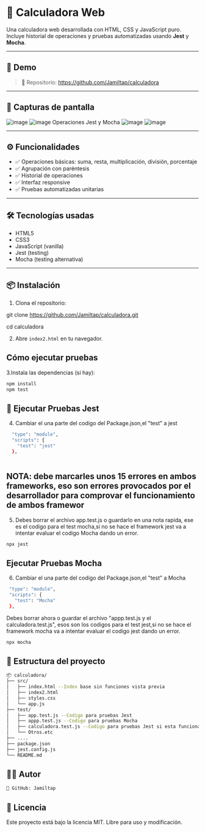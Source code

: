 # 🧮 Calculadora Web

Una calculadora web desarrollada con HTML, CSS y JavaScript puro. Incluye historial de operaciones y pruebas automatizadas usando **Jest** y **Mocha**.

---

## 🚀 Demo
> 📂 Repositorio: https://github.com/Jamiltap/calculadora

---

## 📸 Capturas de pantalla
![image](https://github.com/user-attachments/assets/bba3e4b2-5bc2-491d-96b2-e4678b4da90d)
![image](https://github.com/user-attachments/assets/588dfb74-5e9f-4901-a2f3-d1dfa25e4e1e)
Operaciones Jest y Mocha
![image](https://github.com/user-attachments/assets/3206d7a0-0690-4002-9b2a-e44813665d16)
![image](https://github.com/user-attachments/assets/64d9df0b-2635-43ad-b999-578702056688)



---

## ⚙️ Funcionalidades

- ✅ Operaciones básicas: suma, resta, multiplicación, división, porcentaje
- ✅ Agrupación con paréntesis
- ✅ Historial de operaciones
- ✅ Interfaz responsive
- ✅ Pruebas automatizadas unitarias

---

## 🛠️ Tecnologías usadas

- HTML5
- CSS3
- JavaScript (vanilla)
- Jest (testing)
- Mocha (testing alternativa)

---

## 📦 Instalación

1. Clona el repositorio:


git clone https://github.com/Jamiltap/calculadora.git

cd calculadora

2. Abre `index2.html` en tu navegador.

## Cómo ejecutar pruebas
3.Instala las dependencias (si hay):
```bash
npm install
npm test
```
## 🧪 Ejecutar Pruebas Jest
4. Cambiar el una parte del codigo del Package.json,el "test" a jest
   
```bash
  "type": "module",
  "scripts": {
    "test": "jest"
  },
 
```
NOTA: debe marcarles unos 15 errores en ambos frameworks, eso son errores provocados por el desarrollador para comprovar el funcionamiento de ambos framewor
---
5. Debes borrar el archivo app.test.js o guardarlo en una nota rapida, ese es el codigo para el test mocha,si no se hace el framework jest va a intentar evaluar el codigo Mocha dando un error.
```bash
npx jest
```
##  Ejecutar Pruebas Mocha
6. Cambiar el una parte del codigo del Package.json,el "test" a Mocha
   
 ```bash
  "type": "module",
  "scripts": {
    "test": "Mocha"
  },
```
Debes borrar ahora o guardar el archivo "appp.test.js y el calculadora.test.js", esos son los codigos para el test jest,si no se hace el framework mocha va a intentar evaluar el codigo jest dando un error.
```bash
npx mocha
```
## 📁 Estructura del proyecto
```bash
📦 calculadora/
├── src/
│   ├── index.html --Index base sin funciones vista previa
│   ├── index2.html
│   ├── styles.css
│   └── app.js
├── test/
│   ├── app.test.js --Codigo para pruebas Jest
│   ├── appp.test.js --Codigo para pruebas Mocha
│   ├── calculadora.test.js --Codigo para pruebas Jest si esta funcionando correctamente la calculadora
│   └── Otros.etc
├── ....
├── package.json
├── jest.config.js
└── README.md
```
## 🧑‍💻 Autor
```bash
💼 GitHub: Jamiltap
```
## 📄 Licencia
Este proyecto está bajo la licencia MIT. Libre para uso y modificación.

